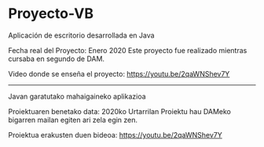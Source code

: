 # Proyecto-VB

Aplicación de escritorio desarrollada en Java

Fecha real del Proyecto: Enero 2020 Este proyecto fue realizado mientras cursaba en segundo de DAM.

Video donde se enseña el proyecto:
https://youtu.be/2qaWNShev7Y

-------------------------

Javan garatutako mahaigaineko aplikazioa

Proiektuaren benetako data: 2020ko Urtarrilan Proiektu hau DAMeko bigarren mailan egiten ari zela egin zen.

Proiektua erakusten duen bideoa:
https://youtu.be/2qaWNShev7Y
